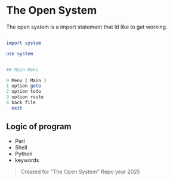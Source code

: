 
# The Open System

The open system is a import statement that Id like to get working.

```perl

import system

use system


## Main Menu

0 Menu ( Main )
1 option goto
2 option todo
3 option route
4 back file
  exit

```


## Logic of program

- Perl 
- Shell
- Python
- keywords


> Created for "The Open System" Repo  year 2025
